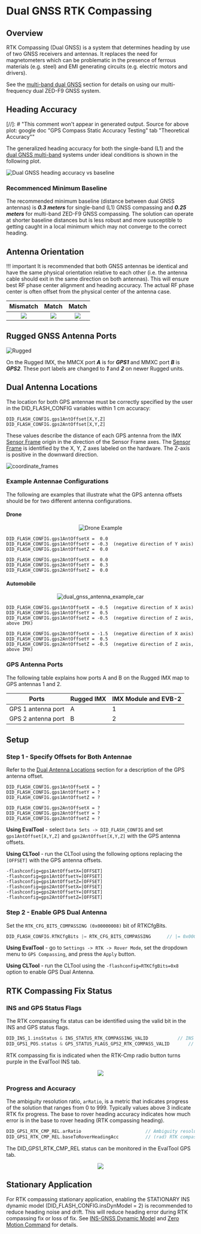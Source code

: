 # Dual GNSS RTK Compassing

## Overview

RTK Compassing (Dual GNSS) is a system that determines heading by use of two GNSS receivers and antennas.  It replaces the need for magnetometers which can be problematic in the presence of ferrous materials (e.g. steel) and EMI generating circuits (e.g. electric motors and drivers).  

See the [multi-band dual GNSS](../multi_band_gnss/#evb-2-to-dual-zed-f9-interface) section for details on using our multi-frequency dual ZED-F9 GNSS system.

## Heading Accuracy

[//]: # "This comment won't appear in generated output. Source for above plot: google doc "GPS Compass Static Accuracy Testing" tab "Theoretical Accuracy""

The generalized heading accuracy for both the single-band (L1) and the [dual GNSS multi-band](https://inertialsense.com/product/dual-compassing-ins-sensor-series-5-ruggedized-module/) systems under ideal conditions is shown in the following plot.  

![Dual GNSS heading accuracy vs baseline](images/dual_f9p_heading_accuracy_vs_baseline.png) 

### Recommenced Minimum Baseline

The recommended minimum baseline (distance between dual GNSS antennas) is ***0.3 meters*** for single-band (L1) GNSS compassing and ***0.25 meters*** for multi-band ZED-F9 GNSS compassing.  The solution can operate at shorter baseline distances but is less robust and more susceptible to getting caught in a local minimum which may not converge to the correct heading.

## Antenna Orientation 

!!! important
    It is recommended that both GNSS antennas be identical and have the same physical orientation relative to each other (i.e. the antenna cable should exit in the same direction on both antennas).  This will ensure best RF phase center alignment and heading accuracy.  The actual RF phase center is often offset from the physical center of the antenna case.   

|                        Mismatch                        |                          Match                          |                          Match                           |
| :----------------------------------------------------: | :-----------------------------------------------------: | :------------------------------------------------------: |
| ![](images/dual_gnss_antennas_rel_orientation_bad.png) | ![](images/dual_gnss_antennas_rel_orientation_good.png) | ![](images/dual_gnss_antennas_rel_orientation_good2.png) |

## Rugged GNSS Antenna Ports

![Rugged](../images/uINS_rugged_thumb.jpg)

On the Rugged IMX, the MMCX port ***A*** is for ***GPS1*** and MMXC port ***B*** is ***GPS2***.  These port labels are changed to ***1*** and ***2*** on newer Rugged units.

## Dual Antenna Locations

The location for both GPS antennae must be correctly specified by the user in the DID_FLASH_CONFIG variables within 1 cm accuracy:

```
DID_FLASH_CONFIG.gps1AntOffset[X,Y,Z]
DID_FLASH_CONFIG.gps2AntOffset[X,Y,Z]
```

These values describe the distance of each GPS antenna from the IMX [Sensor Frame](../../reference/coordinate_frames/#sensor-frame) origin in the direction of the Sensor Frame axes.  The [Sensor Frame](../../reference/coordinate_frames/#sensor-frame) is identified by the X, Y, Z axes labeled on the hardware.  The Z-axis is positive in the downward direction.

![coordinate_frames](../images/coordinate_frames.png)

### Example Antennae Configurations

The following are examples that illustrate what the GPS antenna offsets should be for two different antenna configurations. 

#### Drone

<center>

![Drone Example](images/dual_gnss_antenna_example_drone.svg)

</center>

```
DID_FLASH_CONFIG.gps1AntOffsetX =  0.0
DID_FLASH_CONFIG.gps1AntOffsetY = -0.3	(negative direction of Y axis)
DID_FLASH_CONFIG.gps1AntOffsetZ =  0.0

DID_FLASH_CONFIG.gps2AntOffsetX =  0.0
DID_FLASH_CONFIG.gps2AntOffsetY =  0.3
DID_FLASH_CONFIG.gps2AntOffsetZ =  0.0
```

#### Automobile

<center>

![dual_gnss_antenna_example_car](images/dual_gnss_antenna_example_car.svg)

</center>

```
DID_FLASH_CONFIG.gps1AntOffsetX = -0.5	(negative direction of X axis)
DID_FLASH_CONFIG.gps1AntOffsetY =  0.5
DID_FLASH_CONFIG.gps1AntOffsetZ = -0.5	(negative direction of Z axis, above IMX)

DID_FLASH_CONFIG.gps2AntOffsetX = -1.5	(negative direction of X axis)
DID_FLASH_CONFIG.gps2AntOffsetY =  0.5
DID_FLASH_CONFIG.gps2AntOffsetZ = -0.5  (negative direction of Z axis, above IMX)
```

### GPS Antenna Ports

The following table explains how ports A and B on the Rugged IMX map to GPS antennas 1 and 2.

| Ports              | Rugged IMX | IMX Module and EVB-2 |
| ------------------ | ----------- | --------------------- |
| GPS 1 antenna port | A           | 1                     |
| GPS 2 antenna port | B           | 2                     |

## **Setup**

### Step 1 - Specify Offsets for Both Antennae 

Refer to the [Dual Antenna Locations](#dual-antenna-locations) section for a description of the GPS antenna offset. 

```
DID_FLASH_CONFIG.gps1AntOffsetX = ?
DID_FLASH_CONFIG.gps1AntOffsetY = ?
DID_FLASH_CONFIG.gps1AntOffsetZ = ?

DID_FLASH_CONFIG.gps2AntOffsetX = ?
DID_FLASH_CONFIG.gps2AntOffsetY = ?
DID_FLASH_CONFIG.gps2AntOffsetZ = ?
```

**Using EvalTool** - select `Data Sets -> DID_FLASH_CONFIG` and set `gps1AntOffset[X,Y,Z]` and `gps2AntOffset[X,Y,Z]` with the GPS antenna offsets. 

**Using CLTool** - run the CLTool using the following options replacing the `[OFFSET]`  with the GPS antenna offsets.

```
-flashconfig=gps1AntOffsetX=[OFFSET] 
-flashconfig=gps1AntOffsetY=[OFFSET] 
-flashconfig=gps1AntOffsetZ=[OFFSET]
-flashconfig=gps2AntOffsetX=[OFFSET] 
-flashconfig=gps2AntOffsetY=[OFFSET] 
-flashconfig=gps2AntOffsetZ=[OFFSET] 
```

### Step 2 - Enable GPS Dual Antenna 

Set the `RTK_CFG_BITS_COMPASSING (0x00000008)` bit of RTKCfgBits.

```c++
DID_FLASH_CONFIG.RTKCfgBits |= RTK_CFG_BITS_COMPASSING		// |= 0x00000008
```

**Using EvalTool** - go to `Settings -> RTK -> Rover Mode`, set the dropdown menu to `GPS Compassing`, and press the `Apply` button. 

**Using CLTool** - run the CLTool using the  `-flashconfig=RTKCfgBits=0x8` option to enable GPS Dual Antenna.

## RTK Compassing Fix Status

### INS and GPS Status Flags

The RTK compassing fix status can be identified using the valid bit in the INS and GPS status flags.

```c++
DID_INS_1.insStatus & INS_STATUS_RTK_COMPASSING_VALID			// INS status
DID_GPS1_POS.status & GPS_STATUS_FLAGS_GPS2_RTK_COMPASS_VALID		// GPS status
```

RTK compassing fix is indicated when the RTK-Cmp radio button turns purple in the EvalTool INS tab.

<center>

![](images/rtk_compassing_fix.png)

</center>

### Progress and Accuracy

The ambiguity resolution ratio, `arRatio`, is a metric that indicates progress of the solution that ranges from 0 to 999.  Typically values above 3 indicate RTK fix progress.  The base to rover heading accuracy indicates how much error is in the base to rover heading (RTK compassing heading). 

```c++
DID_GPS1_RTK_CMP_REL.arRatio						// Ambiguity resolution ratio
DID_GPS1_RTK_CMP_REL.baseToRoverHeadingAcc			// (rad) RTK compassing accuracy
```

The DID_GPS1_RTK_CMP_REL status can be monitored in the EvalTool GPS tab.

<center>

![](images/rtk_compassing_status.png)

</center>

## Stationary Application

For RTK compassing stationary application, enabling the STATIONARY INS dynamic model (DID_FLASH_CONFIG.insDynModel = 2) is recommended to reduce heading noise and drift.  This will reduce heading error during RTK compassing fix or loss of fix.  See [INS-GNSS Dynamic Model](../../application-config/imu_ins_gnss_configuration/#ins-gnss-dynamic-model) and [Zero Motion Command](../../application-config/zero_motion_command) for details.  